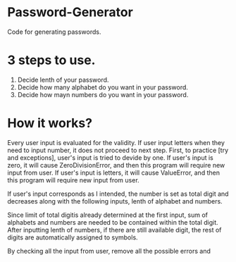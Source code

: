 # Password-Generator
Code for generating passwords.

# 3 steps to use.

1. Decide lenth of your password.
2. Decide how many alphabet do you want in your password.
3. Decide how mayn numbers do you want in your password.

# How it works?
Every user input is evaluated for the validity. If user input letters when they need to input number, it does not proceed to next step.
First, to practice [try and exceptions], user's input is tried to devide by one.
If user's input is zero, it will cause ZeroDivisionError, and then this program will require new input from user.
If user's input is letters, it will cause ValueError, and then this program will require new input from user.

If user's input corresponds as I intended, the number is set as total digit and decreases along with the following inputs, lenth of alphabet and numbers.

Since limit of total digitis already determined at the first input, sum of alphabets and numbers are needed to be contained within the total digit.
After inputting lenth of numbers, if there are still available digit, the rest of digits are automatically assigned to symbols. 

By checking all the input from user, remove all the possible errors and


